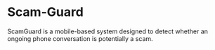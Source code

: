 # Scam-Guard
ScamGuard is a mobile-based system designed to detect whether an ongoing phone conversation is potentially a scam. 
